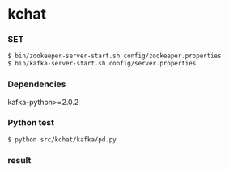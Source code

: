 # kchat

### SET
```bash
$ bin/zookeeper-server-start.sh config/zookeeper.properties
$ bin/kafka-server-start.sh config/server.properties
```
### Dependencies
kafka-python>=2.0.2

### Python test
```bash
$ python src/kchat/kafka/pd.py
```
### result

